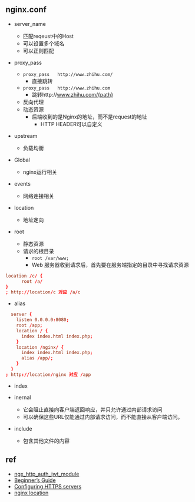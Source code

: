 ## nginx.conf

+ server_name
  + 匹配reqeust中的Host
  + 可以设置多个域名
  + 可以正则匹配

+ proxy_pass
    + `proxy_pass   http://www.zhihu.com/`
      + 直接跳转
    + `proxy_pass   http://www.zhihu.com`
      + 跳转http://www.zhihu.com/{path}
    + 反向代理
    + 动态资源
        + 后端收到的是Nginx的地址，而不是request的地址
            + HTTP HEADER可以自定义

+ upstream
    + 负载均衡

+ Global
    + nginx运行相关

+ events
    + 网络连接相关

+ location
    + 地址定向

+ root
    + 静态资源
    + 请求的根目录
        + `root /var/www;`
        + Web 服务器收到请求后，首先要在服务端指定的目录中寻找请求资源
```conf
location /c/ {
      root /a/
}
; http://location/c 对应 /a/c 
```

+ alias
```conf
  server {
    listen 0.0.0.0:8080;
    root /app;
    location / {
      index index.html index.php;
    }
    location /nginx/ {
      index index.html index.php;
      alias /app/;
    }
  }
; http://location/nginx 对应 /app
```

+ index

+ inernal
  + 它会阻止直接向客户端返回响应，并只允许通过内部请求访问
  + 可以确保这些URL仅能通过内部请求访问，而不能直接从客户端访问。

+ include
  + 包含其他文件的内容

## ref
+ [ngx_http_auth_jwt_module](http://nginx.org/en/docs/http/ngx_http_auth_jwt_module.html)
+ [Beginner’s Guide](http://nginx.org/en/docs/beginners_guide.html)
+ [Configuring HTTPS servers](http://nginx.org/en/docs/http/configuring_https_servers.html)
+ [nginx location](https://juejin.im/post/5d81906c518825300a3ec7ca)